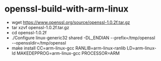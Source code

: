 # openssl-build-with-arm-linux

* wget https://www.openssl.org/source/openssl-1.0.2f.tar.gz
* tar xzvf openssl-1.0.2f.tar.gz
* cd openssl-1.0.2f
* ./Configure linux-generic32 shared -DL_ENDIAN --prefix=/tmp/openssl --openssldir=/tmp/openssl
* make install CC=arm-linux-gcc RANLIB=arm-linux-ranlib LD=arm-linux-ld MAKEDEPPROG=arm-linux-gcc PROCESSOR=ARM
